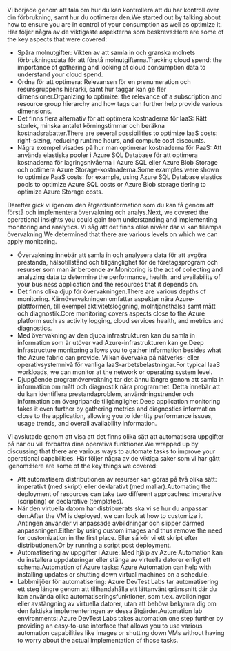 <span data-ttu-id="33c84-101">Vi började genom att tala om hur du kan kontrollera att du har kontroll över din förbrukning, samt hur du optimerar den.</span><span class="sxs-lookup"><span data-stu-id="33c84-101">We started out by talking about how to ensure you are in control of your consumption as well as optimize it.</span></span> <span data-ttu-id="33c84-102">Här följer några av de viktigaste aspekterna som beskrevs:</span><span class="sxs-lookup"><span data-stu-id="33c84-102">Here are some of the key aspects that were covered:</span></span>

- <span data-ttu-id="33c84-103">Spåra molnutgifter: Vikten av att samla in och granska molnets förbrukningsdata för att förstå molnutgifterna.</span><span class="sxs-lookup"><span data-stu-id="33c84-103">Tracking cloud spend: the importance of gathering and looking at cloud consumption data to understand your cloud spend.</span></span>
- <span data-ttu-id="33c84-104">Ordna för att optimera: Relevansen för en prenumeration och resursgruppens hierarki, samt hur taggar kan ge fler dimensioner.</span><span class="sxs-lookup"><span data-stu-id="33c84-104">Organizing to optimize: the relevance of a subscription and resource group hierarchy and how tags can further help provide various dimensions.</span></span>
- <span data-ttu-id="33c84-105">Det finns flera alternativ för att optimera kostnaderna för IaaS: Rätt storlek, minska antalet körningstimmar och beräkna kostnadsrabatter.</span><span class="sxs-lookup"><span data-stu-id="33c84-105">There are several possibilities to optimize IaaS costs: right-sizing, reducing runtime hours, and compute cost discounts.</span></span>
- <span data-ttu-id="33c84-106">Några exempel visades på hur man optimerar kostnaderna för PaaS: Att använda elastiska pooler i Azure SQL Database för att optimera kostnaderna för lagringsnivåerna i Azure SQL eller Azure Blob Storage och optimera Azure Storage-kostnaderna.</span><span class="sxs-lookup"><span data-stu-id="33c84-106">Some examples were shown to optimize PaaS costs: for example, using Azure SQL Database elastics pools to optimize Azure SQL costs or Azure Blob storage tiering to optimize Azure Storage costs.</span></span>

<span data-ttu-id="33c84-107">Därefter gick vi igenom den åtgärdsinformation som du kan få genom att förstå och implementera övervakning och analys.</span><span class="sxs-lookup"><span data-stu-id="33c84-107">Next, we covered the operational insights you could gain from understanding and implementing monitoring and analytics.</span></span> <span data-ttu-id="33c84-108">Vi såg att det finns olika nivåer där vi kan tillämpa övervakning.</span><span class="sxs-lookup"><span data-stu-id="33c84-108">We determined that there are various levels on which we can apply monitoring.</span></span>

- <span data-ttu-id="33c84-109">Övervakning innebär att samla in och analysera data för att avgöra prestanda, hälsotillstånd och tillgänglighet för de företagsprogram och resurser som man är beroende av.</span><span class="sxs-lookup"><span data-stu-id="33c84-109">Monitoring is the act of collecting and analyzing data to determine the performance, health, and availability of your business application and the resources that it depends on.</span></span>
- <span data-ttu-id="33c84-110">Det finns olika djup för övervakningen.</span><span class="sxs-lookup"><span data-stu-id="33c84-110">There are various depths of monitoring.</span></span> <span data-ttu-id="33c84-111">Kärnövervakningen omfattar aspekter nära Azure-plattformen, till exempel aktivitetsloggning, molntjänsthälsa samt mått och diagnostik.</span><span class="sxs-lookup"><span data-stu-id="33c84-111">Core monitoring covers aspects close to the Azure platform such as activity logging, cloud services health, and metrics and diagnostics.</span></span>
- <span data-ttu-id="33c84-112">Med övervakning av den djupa infrastrukturen kan du samla in information som är utöver vad Azure-infrastrukturen kan ge.</span><span class="sxs-lookup"><span data-stu-id="33c84-112">Deep infrastructure monitoring allows you to gather information besides what the Azure fabric can provide.</span></span> <span data-ttu-id="33c84-113">Vi kan övervaka på nätverks- eller operativsystemnivå för vanliga IaaS-arbetsbelastningar.</span><span class="sxs-lookup"><span data-stu-id="33c84-113">For typical IaaS workloads, we can monitor at the network or operating system level.</span></span>
- <span data-ttu-id="33c84-114">Djupgående programövervakning tar det ännu längre genom att samla in information om mått och diagnostik nära programmet. Detta innebär att du kan identifiera prestandaproblem, användningstrender och information om övergripande tillgänglighet.</span><span class="sxs-lookup"><span data-stu-id="33c84-114">Deep application monitoring takes it even further by gathering metrics and diagnostics information close to the application, allowing you to identity performance issues, usage trends, and overall availability information.</span></span>

<span data-ttu-id="33c84-115">Vi avslutade genom att visa att det finns olika sätt att automatisera uppgifter på när du vill förbättra dina operativa funktioner.</span><span class="sxs-lookup"><span data-stu-id="33c84-115">We wrapped up by discussing that there are various ways to automate tasks to improve your operational capabilities.</span></span> <span data-ttu-id="33c84-116">Här följer några av de viktiga saker som vi har gått igenom:</span><span class="sxs-lookup"><span data-stu-id="33c84-116">Here are some of the key things we covered:</span></span>

- <span data-ttu-id="33c84-117">Att automatisera distributionen av resurser kan göras på två olika sätt: imperativt (med skript) eller deklarativt (med mallar).</span><span class="sxs-lookup"><span data-stu-id="33c84-117">Automating the deployment of resources can take two different approaches: imperative (scripting) or declarative (templates).</span></span>
- <span data-ttu-id="33c84-118">När den virtuella datorn har distribuerats ska vi se hur du anpassar den.</span><span class="sxs-lookup"><span data-stu-id="33c84-118">After the VM is deployed, we can look at how to customize it.</span></span> <span data-ttu-id="33c84-119">Antingen använder vi anpassade avbildningar och slipper därmed anpassningen.</span><span class="sxs-lookup"><span data-stu-id="33c84-119">Either by using custom images and thus remove the need for customization in the first place.</span></span> <span data-ttu-id="33c84-120">Eller så kör vi ett skript efter distributionen.</span><span class="sxs-lookup"><span data-stu-id="33c84-120">Or by running a script post deployment.</span></span>
- <span data-ttu-id="33c84-121">Automatisering av uppgifter i Azure: Med hjälp av Azure Automation kan du installera uppdateringar eller stänga av virtuella datorer enligt ett schema.</span><span class="sxs-lookup"><span data-stu-id="33c84-121">Automation of Azure tasks: Azure Automation can help with installing updates or shutting down virtual machines on a schedule.</span></span>
- <span data-ttu-id="33c84-122">Labbmiljöer för automatisering: Azure DevTest Labs tar automatisering ett steg längre genom att tillhandahålla ett lättanvänt gränssnitt där du kan använda olika automatiseringsfunktioner, som t.ex. avbildningar eller avstängning av virtuella datorer, utan att behöva bekymra dig om den faktiska implementeringen av dessa åtgärder.</span><span class="sxs-lookup"><span data-stu-id="33c84-122">Automation lab environments: Azure DevTest Labs takes automation one step further by providing an easy-to-use interface that allows you to use various automation capabilities like images or shutting down VMs without having to worry about the actual implementation of those tasks.</span></span>
